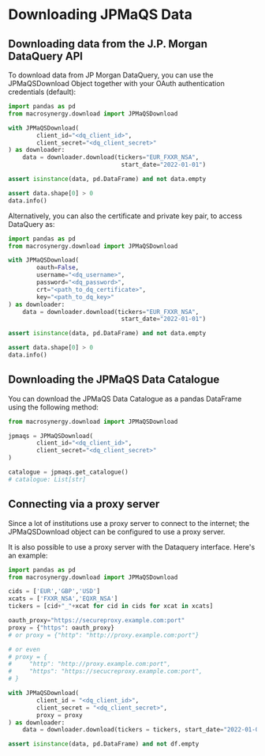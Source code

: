 # Downloading JPMaQS Data

## Downloading data from the J.P. Morgan DataQuery API
To download data from JP Morgan DataQuery, you can use the JPMaQSDownload Object together with your OAuth authentication credentials (default):

```python
import pandas as pd
from macrosynergy.download import JPMaQSDownload

with JPMaQSDownload(
        client_id="<dq_client_id>",
        client_secret="<dq_client_secret>"
) as downloader:
    data = downloader.download(tickers="EUR_FXXR_NSA", 
                                start_date="2022-01-01")

assert isinstance(data, pd.DataFrame) and not data.empty

assert data.shape[0] > 0
data.info()
```
Alternatively, you can also the certificate and private key pair, to access DataQuery as:

```python
import pandas as pd
from macrosynergy.download import JPMaQSDownload

with JPMaQSDownload(
        oauth=False,
        username="<dq_username>",
        password="<dq_password>",
        crt="<path_to_dq_certificate>",
        key="<path_to_dq_key>"
) as downloader:
    data = downloader.download(tickers="EUR_FXXR_NSA", 
                                start_date="2022-01-01")

assert isinstance(data, pd.DataFrame) and not data.empty

assert data.shape[0] > 0
data.info()
```

## Downloading the JPMaQS Data Catalogue

You can download the JPMaQS Data Catalogue as a pandas DataFrame using the following method:

```python
from macrosynergy.download import JPMaQSDownload

jpmaqs = JPMaQSDownload(
        client_id="<dq_client_id>",
        client_secret="<dq_client_secret>"
)

catalogue = jpmaqs.get_catalogue()
# catalogue: List[str]
```

## Connecting via a proxy server


Since a lot of institutions use a proxy server to connect to the internet; the JPMaQSDownload object can be configured to use a proxy server.

It is also possible to use a proxy server with the Dataquery interface. Here's an example:
```python
import pandas as pd
from macrosynergy.download import JPMaQSDownload

cids = ['EUR','GBP','USD']
xcats = ['FXXR_NSA','EQXR_NSA']
tickers = [cid+"_"+xcat for cid in cids for xcat in xcats]

oauth_proxy="https://secureproxy.example.com:port"
proxy = {"https": oauth_proxy}
# or proxy = {"http": "http://proxy.example.com:port"}

# or even
# proxy = {
#     "http": "http://proxy.example.com:port",
#     "https": "https://secucreproxy.example.com:port",
# }

with JPMaQSDownload(
        client_id = "<dq_client_id>",
        client_secret = "<dq_client_secret>",
        proxy = proxy
) as downloader:
    data = downloader.download(tickers = tickers, start_date="2022-01-01")

assert isinstance(data, pd.DataFrame) and not df.empty
```